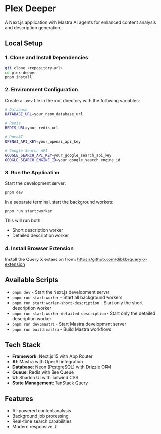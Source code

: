 # Plex Deeper

A Next.js application with Mastra AI agents for enhanced content analysis and description generation.

## Local Setup

### 1. Clone and Install Dependencies

```bash
git clone <repository-url>
cd plex-deeper
pnpm install
```

### 2. Environment Configuration

Create a `.env` file in the root directory with the following variables:

```bash
# Database
DATABASE_URL=your_neon_database_url

# Redis
REDIS_URL=your_redis_url

# OpenAI
OPENAI_API_KEY=your_openai_api_key

# Google Search API
GOOGLE_SEARCH_API_KEY=your_google_search_api_key
GOOGLE_SEARCH_ENGINE_ID=your_google_search_engine_id
```

### 3. Run the Application

Start the development server:

```bash
pnpm dev
```

In a separate terminal, start the background workers:

```bash
pnpm run start:worker
```

This will run both:

- Short description worker
- Detailed description worker

### 4. Install Browser Extension

Install the Query X extension from: https://github.com/dibkb/query-x-extension

## Available Scripts

- `pnpm dev` - Start the Next.js development server
- `pnpm run start:worker` - Start all background workers
- `pnpm run start:worker-short-description` - Start only the short description worker
- `pnpm run start:worker-detailed-description` - Start only the detailed description worker
- `pnpm run dev:mastra` - Start Mastra development server
- `pnpm run build:mastra` - Build Mastra workflows

## Tech Stack

- **Framework**: Next.js 15 with App Router
- **AI**: Mastra with OpenAI integration
- **Database**: Neon (PostgreSQL) with Drizzle ORM
- **Queue**: Redis with Bee Queue
- **UI**: Shadcn UI with Tailwind CSS
- **State Management**: TanStack Query

## Features

- AI-powered content analysis
- Background job processing
- Real-time search capabilities
- Modern responsive UI

